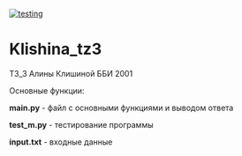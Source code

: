[![testing](https://github.com/alinakl1/Klishina_tz3/actions/workflows/testing.yml/badge.svg)](https://github.com/alinakl1/Klishina_tz3/actions/workflows/testing.yml)
# Klishina_tz3
ТЗ_3 Алины Клишиной ББИ 2001

Основные функции:

**main.py** - файл с основными функциями и выводом ответа

**test_m.py** - тестирование программы

**input.txt** - входные данные

